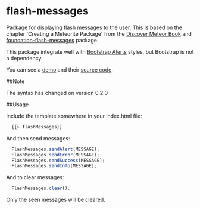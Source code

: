 flash-messages
==============

Package for displaying flash messages to the user. This is based on the chapter 'Creating a Meteorite Package' from the [Discover Meteor Book](http://www.discovermeteor.com/) and [foundation-flash-messages](https://github.com/datariot/foundation-flash-messages) package.

This package integrate well with [Bootstrap Alerts](http://twitter.github.io/bootstrap/components.html#alerts) styles, but Bootstrap is not a dependency.

You can see a [demo](http://flash-messages-demo.meteor.com/) and their [source code](https://github.com/camilosw/flash-messages-demo).

##Note

The syntax has changed on version 0.2.0

##Usage

Include the template somewhere in your index.html file:
```javascript
  {{> flashMessages}}
```
And then send messages:
```javascript
  FlashMessages.sendAlert(MESSAGE);
  FlashMessages.sendError(MESSAGE);
  FlashMessages.sendSuccess(MESSAGE);
  FlashMessages.sendInfo(MESSAGE);
```
And to clear messages:
```javascript
  FlashMessages.clear();
```

Only the seen messages will be cleared.